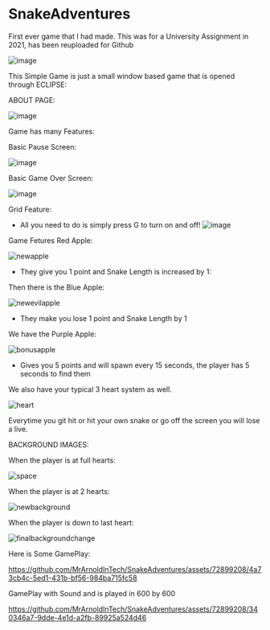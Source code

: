 # SnakeAdventures 
First ever game that I had made. This was for a University Assignment in 2021, has been reuploaded for Github  

![image](https://github.com/Arnold-2020/SnakeAdventures/assets/72899208/eb27c889-55ee-4757-91b5-99cd252c77de)

This Simple Game is just a small window based game that is opened through ECLIPSE: 

ABOUT PAGE: 

![image](https://github.com/MrArnoldInTech/SnakeAdventures/assets/72899208/5685b87a-97cf-49f1-8ce2-f78f9ccb991d)


Game has many Features: 


Basic Pause Screen:  

![image](https://github.com/MrArnoldInTech/SnakeAdventures/assets/72899208/f422e296-74d9-4024-9e8d-cf2cc4f50b76)

Basic Game Over Screen: 

![image](https://github.com/MrArnoldInTech/SnakeAdventures/assets/72899208/f7281b60-ea1d-4531-8fdf-9632fbf957c7)

Grid Feature:
- All you need to do is simply press G to turn on and off!
![image](https://github.com/MrArnoldInTech/SnakeAdventures/assets/72899208/4e99de59-31f3-4709-a927-37fd33e725a9)

Game Fetures Red Apple:

![newapple](https://github.com/MrArnoldInTech/SnakeAdventures/assets/72899208/d0e02a5e-ef4c-4225-8ec7-ae618dc993e3) 

- They give you 1 point and Snake Length is increased by 1:

Then there is the Blue Apple: 

![newevilapple](https://github.com/MrArnoldInTech/SnakeAdventures/assets/72899208/794cd140-b9a9-4ef7-8994-e887974af4f9)

- They make you lose 1 point and Snake Length by 1

We have the Purple Apple: 

![bonusapple](https://github.com/MrArnoldInTech/SnakeAdventures/assets/72899208/2561119e-6ac2-40d6-ba80-f02032e37bc0)

- Gives you 5 points and will spawn every 15 seconds, the player has 5 seconds to find them

We also have your typical 3 heart system as well. 

![heart](https://github.com/MrArnoldInTech/SnakeAdventures/assets/72899208/c6e631d4-5ea6-4cce-ab05-c640e7dd9d44)

Everytime you git hit or hit your own snake or go off the screen you will lose a live. 

BACKGROUND IMAGES: 

When the player is at full hearts:

![space](https://github.com/MrArnoldInTech/SnakeAdventures/assets/72899208/95960bdc-be90-45ac-8842-fea56a3b7ecb)

When the player is at 2 hearts:

![newbackground](https://github.com/MrArnoldInTech/SnakeAdventures/assets/72899208/56101aa1-1831-4cc4-922c-be9bf7b1ff1f)

When the player is down to last heart:

![finalbackgroundchange](https://github.com/MrArnoldInTech/SnakeAdventures/assets/72899208/8908cfcc-4d69-4fbe-a803-f0fdb4694646)


Here is Some GamePlay: 

https://github.com/MrArnoldInTech/SnakeAdventures/assets/72899208/4a73cb4c-5ed1-431b-bf56-984ba715fc58

GamePlay with Sound and is played in 600 by 600

https://github.com/MrArnoldInTech/SnakeAdventures/assets/72899208/340346a7-9dde-4e1d-a2fb-89925a524d46











